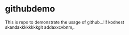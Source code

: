 # githubdemo
This is repo to demonstrate the usage of github...!!!
kodnest skandakkkkkkkkgit
addaxxcvbnm,.